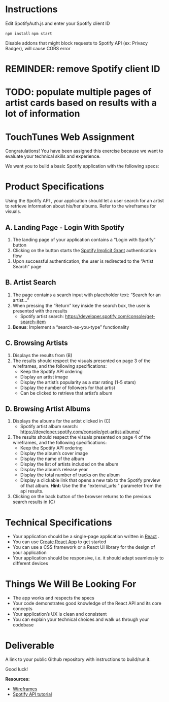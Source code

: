 # Instructions
Edit SpotifyAuth.js and enter your Spotify client ID

`npm install`
`npm start`

Disable addons that might block requests to Spotify API (ex: Privacy Badger), will cause CORS error

# REMINDER: remove Spotify client ID

# TODO: populate multiple pages of artist cards based on results with a lot of information

# TouchTunes Web Assignment

Congratulations! You have been assigned this exercise because we want to evaluate your technical skills and experience.

We want you to build a basic Spotify application with the following specs:

# Product Specifications

Using the  Spotify API , your application should let a user search for an artist to retrieve information
about his/her albums. Refer to the wireframes for visuals.

## A. Landing Page - Login With Spotify

1. The landing page of your application contains a “Login with Spotify” button
2. Clicking on the button starts the [Spotify Implicit Grant](https://developer.spotify.com/documentation/general/guides/authorization-guide/#implicit-grant-flow) authentication flow
3. Upon successful authentication, the user is redirected to the “Artist Search” page

## B. Artist Search

1. The page contains a search input with placeholder text: “Search for an artist...”
2. When pressing the “Return” key inside the search box, the user is presented with the results
    - Spotify artist search: https://developer.spotify.com/console/get-search-item
4. __Bonus__: Implement a “search-as-you-type” functionality

## C. Browsing Artists
  1. Displays the results from (B)
  2. The results should respect the visuals presented on page 3 of the wireframes, and the following specifications:
      - Keep the Spotify API ordering
      - Display an artist image
      - Display the artist’s popularity as a star rating (1-5 stars)
      - Display the number of followers for that artist
      - Can be clicked to retrieve that artist’s album

## D. Browsing Artist Albums
1. Displays the albums for the artist clicked in (C)
    - Spotify artist album search: https://developer.spotify.com/console/get-artist-albums/
2. The results should respect the visuals presented on page 4 of the wireframes, and the following specifications:
    - Keep the Spotify API ordering
    - Display the album’s cover image
    - Display the name of the album
    - Display the list of artists included on the album
    - Display the album’s release year
    - Display the total number of tracks on the album
    - Display a clickable link that opens a new tab to the Spotify preview of that album.
    __Hint:__ Use the the "external_urls:" parameter from the api results.
3. Clicking on the back button of the browser returns to the previous search results in (C)

# Technical Specifications

- Your application should be a single-page application written in [React](https://reactjs.org) .
- You can use  [Create React App](https://create-react-app.dev/) to get started
- You can use a CSS framework or a React UI library for the design of your application
- Your application should be responsive, i.e. it should adapt seamlessly to different
devices

# Things We Will Be Looking For

- The app works and respects the specs
- Your code demonstrates good knowledge of the React API and its core concepts
- Your application’s UX is clean and consistent
- You can explain your technical choices and walk us through your codebase

# Deliverable

A link to your public Github repository with instructions to build/run it.

Good luck!

__Resources:__
- [Wireframes](/wireframes.pdf)
- [Spotify API tutorial](https://developer.spotify.com/documentation/web-api/quick-start/)
